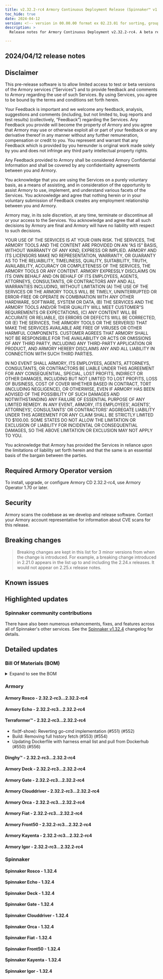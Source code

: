 ```yaml
---
title: v2.32.2-rc4 Armory Continuous Deployment Release (Spinnaker™ v1.32.4)
toc_hide: true
date: 2024-04-12
version: <!-- version in 00.00.00 format ex 02.23.01 for sorting, grouping -->
description: >
  Release notes for Armory Continuous Deployment v2.32.2-rc4. A beta release is not meant for installation in production environments.

---
```


## 2024/04/12 release notes

## Disclaimer

This pre-release software is to allow limited access to test or beta versions of the Armory services (“Services”) and to provide feedback and comments to Armory regarding the use of such Services. By using Services, you agree to be bound by the terms and conditions set forth herein.

Your Feedback is important and we welcome any feedback, analysis, suggestions and comments (including, but not limited to, bug reports and test results) (collectively, “Feedback”) regarding the Services. Any Feedback you provide will become the property of Armory and you agree that Armory may use or otherwise exploit all or part of your feedback or any derivative thereof in any manner without any further remuneration, compensation or credit to you. You represent and warrant that any Feedback which is provided by you hereunder is original work made solely by you and does not infringe any third party intellectual property rights.

Any Feedback provided to Armory shall be considered Armory Confidential Information and shall be covered by any confidentiality agreements between you and Armory.

You acknowledge that you are using the Services on a purely voluntary basis, as a means of assisting, and in consideration of the opportunity to assist Armory to use, implement, and understand various facets of the Services. You acknowledge and agree that nothing herein or in your voluntary submission of Feedback creates any employment relationship between you and Armory.

Armory may, in its sole discretion, at any time, terminate or discontinue all or your access to the Services. You acknowledge and agree that all such decisions by Armory are final and Armory will have no liability with respect to such decisions.

YOUR USE OF THE SERVICES IS AT YOUR OWN RISK. THE SERVICES, THE ARMORY TOOLS AND THE CONTENT ARE PROVIDED ON AN “AS IS” BASIS, WITHOUT WARRANTY OF ANY KIND, EXPRESS OR IMPLIED. ARMORY AND ITS LICENSORS MAKE NO REPRESENTATION, WARRANTY, OR GUARANTY AS TO THE RELIABILITY, TIMELINESS, QUALITY, SUITABILITY, TRUTH, AVAILABILITY, ACCURACY OR COMPLETENESS OF THE SERVICES, THE ARMORY TOOLS OR ANY CONTENT. ARMORY EXPRESSLY DISCLAIMS ON ITS OWN BEHALF AND ON BEHALF OF ITS EMPLOYEES, AGENTS, ATTORNEYS, CONSULTANTS, OR CONTRACTORS ANY AND ALL WARRANTIES INCLUDING, WITHOUT LIMITATION (A) THE USE OF THE SERVICES OR THE ARMORY TOOLS WILL BE TIMELY, UNINTERRUPTED OR ERROR-FREE OR OPERATE IN COMBINATION WITH ANY OTHER HARDWARE, SOFTWARE, SYSTEM OR DATA, (B) THE SERVICES AND THE ARMORY TOOLS AND/OR THEIR QUALITY WILL MEET CUSTOMER”S REQUIREMENTS OR EXPECTATIONS, (C) ANY CONTENT WILL BE ACCURATE OR RELIABLE, (D) ERRORS OR DEFECTS WILL BE CORRECTED, OR (E) THE SERVICES, THE ARMORY TOOLS OR THE SERVER(S) THAT MAKE THE SERVICES AVAILABLE ARE FREE OF VIRUSES OR OTHER HARMFUL COMPONENTS. CUSTOMER AGREES THAT ARMORY SHALL NOT BE RESPONSIBLE FOR THE AVAILABILITY OR ACTS OR OMISSIONS OF ANY THIRD PARTY, INCLUDING ANY THIRD-PARTY APPLICATION OR PRODUCT, AND ARMORY HEREBY DISCLAIMS ANY AND ALL LIABILITY IN CONNECTION WITH SUCH THIRD PARTIES.

IN NO EVENT SHALL ARMORY, ITS EMPLOYEES, AGENTS, ATTORNEYS, CONSULTANTS, OR CONTRACTORS BE LIABLE UNDER THIS AGREEMENT FOR ANY CONSEQUENTIAL, SPECIAL, LOST PROFITS, INDIRECT OR OTHER DAMAGES, INCLUDING BUT NOT LIMITED TO LOST PROFITS, LOSS OF BUSINESS, COST OF COVER WHETHER BASED IN CONTRACT, TORT (INCLUDING NEGLIGENCE), OR OTHERWISE, EVEN IF ARMORY HAS BEEN ADVISED OF THE POSSIBILITY OF SUCH DAMAGES AND NOTWITHSTANDING ANY FAILURE OF ESSENTIAL PURPOSE OF ANY LIMITED REMEDY. IN ANY EVENT, ARMORY, ITS EMPLOYEES’, AGENTS’, ATTORNEYS’, CONSULTANTS’ OR CONTRACTORS’ AGGREGATE LIABILITY UNDER THIS AGREEMENT FOR ANY CLAIM SHALL BE STRICTLY LIMITED TO $100.00. SOME STATES DO NOT ALLOW THE LIMITATION OR EXCLUSION OF LIABILITY FOR INCIDENTAL OR CONSEQUENTIAL DAMAGES, SO THE ABOVE LIMITATION OR EXCLUSION MAY NOT APPLY TO YOU.

You acknowledge that Armory has provided the Services in reliance upon the limitations of liability set forth herein and that the same is an essential basis of the bargain between the parties.


## Required Armory Operator version

To install, upgrade, or configure Armory CD 2.32.2-rc4, use Armory Operator 1.70 or later.

## Security

Armory scans the codebase as we develop and release software. Contact your Armory account representative for information about CVE scans for this release.

## Breaking changes
<!-- Copy/paste from the previous version if there are recent ones. We can drop breaking changes after 3 minor versions. Add new ones from OSS and Armory. -->

> Breaking changes are kept in this list for 3 minor versions from when the change is introduced. For example, a breaking change introduced in 2.21.0 appears in the list up to and including the 2.24.x releases. It would not appear on 2.25.x release notes.

## Known issues
<!-- Copy/paste known issues from the previous version if they're not fixed. Add new ones from OSS and Armory. If there aren't any issues, state that so readers don't think we forgot to fill out this section. -->

## Highlighted updates

<!--
Each item category (such as UI) under here should be an h3 (###). List the following info that service owners should be able to provide:
- Major changes or new features we want to call out for Armory and OSS. Changes should be grouped under end user understandable sections. For example, instead of Deck, use UI. Instead of Fiat, use Permissions.
- Fixes to any known issues from previous versions that we have in release notes. These can all be grouped under a Fixed issues H3.
-->




###  Spinnaker community contributions

There have also been numerous enhancements, fixes, and features across all of Spinnaker's other services. See the
[Spinnaker v1.32.4](https://www.spinnaker.io/changelogs/1.32.4-changelog/) changelog for details.

## Detailed updates

### Bill Of Materials (BOM)

<details><summary>Expand to see the BOM</summary>
<pre class="highlight">
<code>artifactSources:
  dockerRegistry: docker.io/armory
dependencies:
  redis:
    commit: null
    version: 2:2.8.4-2
services:
  clouddriver:
    commit: b29acea67a40b4145431137ba96454c1d1bf0d73
    version: 2.32.2-rc4
  deck:
    commit: e7c8c0982afe9a49ab6c3d230f3aaa38e874eb30
    version: 2.32.2-rc4
  dinghy:
    commit: f5b14ffba75721322ada662f2325e80ec86347de
    version: 2.32.2-rc4
  echo:
    commit: 9d2abeeea4341e5ba94654925ba6488a9038af3f
    version: 2.32.2-rc4
  fiat:
    commit: 5e1839ef81812c439fb37b411bd3b381131c8c40
    version: 2.32.2-rc4
  front50:
    commit: ba318cd2c445f14e5d6c3db87fa1658549385403
    version: 2.32.2-rc4
  gate:
    commit: c6654ca6e316eef474c59296120d3f9f34eb0bdf
    version: 2.32.2-rc4
  igor:
    commit: 9339ab63ab3d85ebcb00131033d19f26ad436f05
    version: 2.32.2-rc4
  kayenta:
    commit: bccd150fcc8a7cb7df537ec6269bce5d2843c703
    version: 2.32.2-rc4
  monitoring-daemon:
    commit: null
    version: 2.26.0
  monitoring-third-party:
    commit: null
    version: 2.26.0
  orca:
    commit: cc38ef77b2b4fe6e8ecc3c0e179908df8ab5f08c
    version: 2.32.2-rc4
  rosco:
    commit: dfe611ffdd2cf9ae7c524fb9970af47350ca5e96
    version: 2.32.2-rc4
  terraformer:
    commit: d88b5801f1ccae0feb75d0cfd61b3d689d67e841
    version: 2.32.2-rc4
timestamp: "2024-04-11 13:37:06"
version: 2.32.2-rc4
</code>
</pre>
</details>

### Armory


#### Armory Rosco - 2.32.2-rc3...2.32.2-rc4


#### Armory Echo - 2.32.2-rc3...2.32.2-rc4


#### Terraformer™ - 2.32.2-rc3...2.32.2-rc4

  - fix(tf-show): Reverting go-cmd implementation (#551) (#552)
  - Build: Removing full history fetch (#553) (#554)
  - Updating Dockerfile with harness email list and pull from Dockerhub (#550) (#556)

#### Dinghy™ - 2.32.2-rc3...2.32.2-rc4


#### Armory Deck - 2.32.2-rc3...2.32.2-rc4


#### Armory Gate - 2.32.2-rc3...2.32.2-rc4


#### Armory Clouddriver - 2.32.2-rc3...2.32.2-rc4


#### Armory Orca - 2.32.2-rc3...2.32.2-rc4


#### Armory Fiat - 2.32.2-rc3...2.32.2-rc4


#### Armory Front50 - 2.32.2-rc3...2.32.2-rc4


#### Armory Kayenta - 2.32.2-rc3...2.32.2-rc4


#### Armory Igor - 2.32.2-rc3...2.32.2-rc4



### Spinnaker


#### Spinnaker Rosco - 1.32.4


#### Spinnaker Echo - 1.32.4


#### Spinnaker Deck - 1.32.4


#### Spinnaker Gate - 1.32.4


#### Spinnaker Clouddriver - 1.32.4


#### Spinnaker Orca - 1.32.4


#### Spinnaker Fiat - 1.32.4


#### Spinnaker Front50 - 1.32.4


#### Spinnaker Kayenta - 1.32.4


#### Spinnaker Igor - 1.32.4


